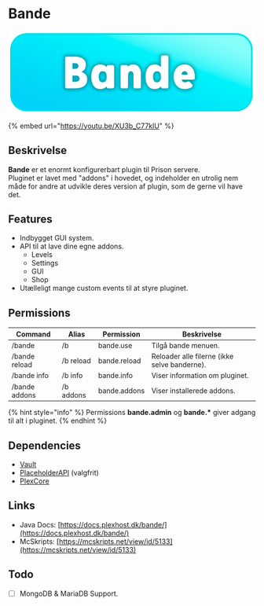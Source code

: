 # Bande

![](../../.gitbook/assets/bande-banner.png)

{% embed url="https://youtu.be/XU3b_C77klU" %}

## Beskrivelse <a href="#description" id="description"></a>

**Bande** er et enormt konfigurerbart plugin til Prison servere.\
Pluginet er lavet med "addons" i hovedet, og indeholder en utrolig nem måde for andre at udvikle deres version af plugin, som de gerne vil have det.

## Features

* Indbygget GUI system.
* API til at lave dine egne addons.
  * Levels
  * Settings
  * GUI
  * Shop
* Utælleligt mange custom events til at styre pluginet.

## Permissions

| **Command**   | **Alias** | **Permission** | **Beskrivelse**                              |
| ------------- | --------- | -------------- | -------------------------------------------- |
| /bande        | /b        | bande.use      | Tilgå bande menuen.                          |
| /bande reload | /b reload | bande.reload   | Reloader alle filerne (ikke selve banderne). |
| /bande info   | /b info   | bande.info     | Viser information om pluginet.               |
| /bande addons | /b addons | bande.addons   | Viser installerede addons.                   |

{% hint style="info" %}
Permissions **bande.admin** og **bande.\*** giver adgang til alt i pluginet.
{% endhint %}

## Dependencies

* [Vault](https://www.spigotmc.org/resources/vault.34315/)
* [PlaceholderAPI](https://www.spigotmc.org/resources/placeholderapi.6245/) (valgfrit)
* [PlexCore](https://plexhost.dk/plugins)

## Links

* Java Docs: [https://docs.plexhost.dk/bande/](https://docs.plexhost.dk/bande/)
* McSkripts: [https://mcskripts.net/view/id/5133](https://mcskripts.net/view/id/5133)

## Todo

* [ ] MongoDB & MariaDB Support.
